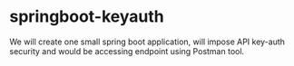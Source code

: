 # springboot-keyauth
We will create one small spring boot application, will impose API key-auth security and would be accessing endpoint using Postman tool.
